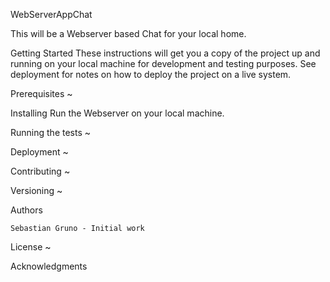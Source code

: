 
WebServerAppChat

This will be a Webserver based Chat for your local home. 


Getting Started
These instructions will get you a copy of the project up and running on your local machine for development and testing purposes. See deployment for notes on how to deploy the project on a live system.


Prerequisites
~


Installing
Run the Webserver on your local machine.



Running the tests
~



Deployment
~



Contributing
~



Versioning
~


Authors

    Sebastian Gruno - Initial work



License
~


Acknowledgments
